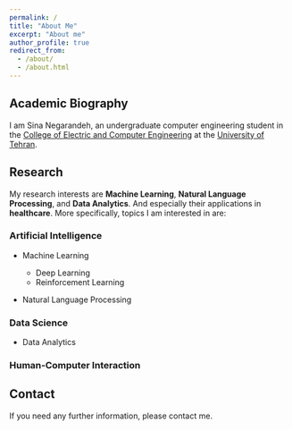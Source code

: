 ```yaml
---
permalink: /
title: "About Me"
excerpt: "About me"
author_profile: true
redirect_from: 
  - /about/
  - /about.html
---
```


## Academic Biography

I am Sina Negarandeh, an undergraduate computer engineering student in the [College of Electric and Computer Engineering](https://ece.ut.ac.ir/en/) at the [University of Tehran](https://ut.ac.ir/en).

## Research

My research interests are **Machine Learning**, **Natural Language Processing**, and  **Data Analytics**. And especially their applications in **healthcare**. More specifically, topics I am interested in are:

### Artificial Intelligence

- Machine Learning
  - Deep Learning
  - Reinforcement Learning

- Natural Language Processing

### Data Science

- Data Analytics

### Human‑Computer Interaction

## Contact

If you need any further information, please contact me.
